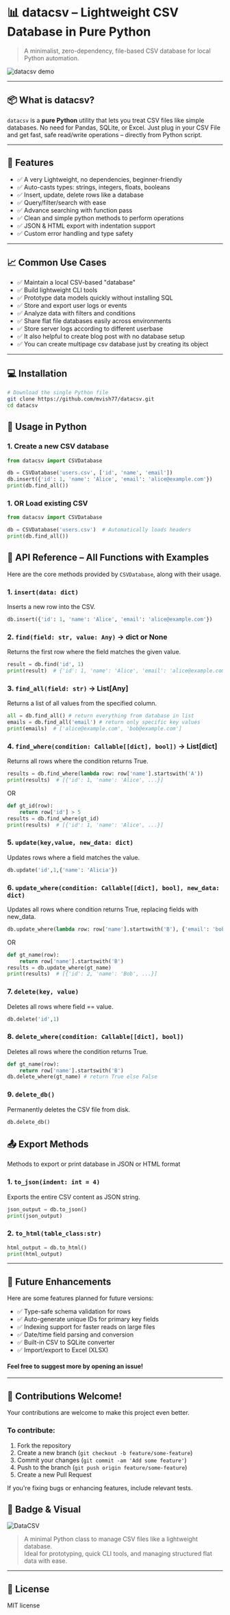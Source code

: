 # 📊 datacsv – Lightweight CSV Database in Pure Python

> A minimalist, zero-dependency, file-based CSV database for local Python automation.

![datacsv demo](https://raw.githubusercontent.com/mvish77/datacsv/main/assets/logo.svg)

---

## 📦 What is datacsv?

`datacsv` is a **pure Python** utility that lets you treat CSV files like simple databases. No need for Pandas, SQLite, or Excel. Just plug in your CSV File and get fast, safe read/write operations – directly from Python script.


---

## 🔧 Features

- ✅ A very Lightweight, no dependencies, beginner-friendly
- ✅ Auto-casts types: strings, integers, floats, booleans
- ✅ Insert, update, delete rows like a database
- ✅ Query/filter/search with ease
- ✅ Advance searching with function pass
- ✅ Clean and simple python methods to perform operations
- ✅ JSON & HTML export with indentation support
- ✅ Custom error handling and type safety

---
## 📈 Common Use Cases

- ✅ Maintain a local CSV-based "database"
- ✅ Build lightweight CLI tools
- ✅ Prototype data models quickly without installing SQL
- ✅ Store and export user logs or events
- ✅ Analyze data with filters and conditions
- ✅ Share flat file databases easily across environments
- ✅ Store server logs according to different userbase
- ✅ It also helpful to create blog post with no database setup
- ✅ You can create multipage csv database just by creating its object

---

## 💻 Installation

```bash
# Download the single Python file
git clone https://github.com/mvish77/datacsv.git
cd datacsv
```
## 🐍 Usage in Python
### 1. Create a new CSV database
```python
from datacsv import CSVDatabase

db = CSVDatabase('users.csv', ['id', 'name', 'email'])
db.insert({'id': 1, 'name': 'Alice', 'email': 'alice@example.com'})
print(db.find_all())
```
### 1. OR Load existing CSV
```python
from datacsv import CSVDatabase

db = CSVDatabase('users.csv')  # Automatically loads headers
print(db.find_all())
```

## 🧠 API Reference – All Functions with Examples
Here are the core methods provided by `CSVDatabase`, along with their usage.

### 1. `insert(data: dict)`
Inserts a new row into the CSV.
```python
db.insert({'id': 1, 'name': 'Alice', 'email': 'alice@example.com'})
```
### 2. `find(field: str, value: Any)` → dict or None
Returns the first row where the field matches the given value.
```python
result = db.find('id', 1)
print(result)  # {'id': 1, 'name': 'Alice', 'email': 'alice@example.com'}
```
### 3. `find_all(field: str)` → List[Any]
Returns a list of all values from the specified column.
```python
all = db.find_all() # return everything from database in list
emails = db.find_all('email') # return only specific key values
print(emails)  # ['alice@example.com', 'bob@example.com']
```
### 4. `find_where(condition: Callable[[dict], bool])` → List[dict]
Returns all rows where the condition returns True.
```python
results = db.find_where(lambda row: row['name'].startswith('A'))
print(results)  # [{'id': 1, 'name': 'Alice', ...}]
```
OR
```python
def gt_id(row):
    return row['id'] > 5
results = db.find_where(gt_id)
print(results)  # [{'id': 1, 'name': 'Alice', ...}]
```
### 5. `update(key,value, new_data: dict)`
Updates rows where a field matches the value.
```python
db.update('id',1,{'name': 'Alicia'})
```

### 6. `update_where(condition: Callable[[dict], bool], new_data: dict)`
Updates all rows where condition returns True, replacing fields with new_data.
```python
db.update_where(lambda row: row['name'].startswith('B'), {'email': 'bob@newmail.com'})
```
OR
```python
def gt_name(row):
    return row['name'].startswith('B')
results = db.update_where(gt_name)
print(results)  # [{'id': 2, 'name': 'Bob', ...}]
```
### 7. `delete(key, value)`
Deletes all rows where field == value.
```python
db.delete('id',1)
```
### 8. `delete_where(condition: Callable[[dict], bool])`
Deletes all rows where the condition returns True.
```python
def gt_name(row):
    return row['name'].startswith('B')
db.delete_where(gt_name) # return True else False
```
### 9. `delete_db()`
Permanently deletes the CSV file from disk.
```python
db.delete_db()
```
## 📤 Export Methods
Methods to export or print database in JSON or HTML format
### 1. `to_json(indent: int = 4)`
Exports the entire CSV content as JSON string.
```python
json_output = db.to_json()
print(json_output)
```
### 2. `to_html(table_class:str)`
```python
html_output = db.to_html()
print(html_output)
```
---

## 🚀 Future Enhancements

Here are some features planned for future versions:

- ✅ Type-safe schema validation for rows
- ✅ Auto-generate unique IDs for primary key fields
- ✅ Indexing support for faster reads on large files
- ✅ Date/time field parsing and conversion
- ✅ Built-in CSV to SQLite converter
- ✅ Import/export to Excel (XLSX)

#### Feel free to suggest more by opening an issue!
---

## 🤝 Contributions Welcome!

Your contributions are welcome to make this project even better.

### To contribute:

1. Fork the repository
2. Create a new branch (`git checkout -b feature/some-feature`)
3. Commit your changes (`git commit -am 'Add some feature'`)
4. Push to the branch (`git push origin feature/some-feature`)
5. Create a new Pull Request

If you're fixing bugs or enhancing features, include relevant tests.


## 📌 Badge & Visual

![DataCSV](https://img.shields.io/badge/datacsv-csv--database-blueviolet?style=flat-square)

> A minimal Python class to manage CSV files like a lightweight database.  
> Ideal for prototyping, quick CLI tools, and managing structured flat data with ease.
---

## 📜 License
MIT license

